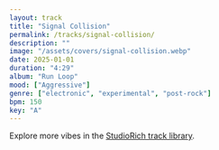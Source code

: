 ```yaml
---
layout: track
title: "Signal Collision"
permalink: /tracks/signal-collision/
description: ""
image: "/assets/covers/signal-collision.webp"
date: 2025-01-01
duration: "4:29"
album: "Run Loop"
mood: ["Aggressive"]
genre: ["electronic", "experimental", "post-rock"]
bpm: 150
key: "A"
---
```


Explore more vibes in the [StudioRich track library](/tracks/).
